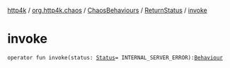 [http4k](../../../index.md) / [org.http4k.chaos](../../index.md) / [ChaosBehaviours](../index.md) / [ReturnStatus](index.md) / [invoke](./invoke.md)

# invoke

`operator fun invoke(status: `[`Status`](../../../org.http4k.core/-status/index.md)` = INTERNAL_SERVER_ERROR): `[`Behaviour`](../../-behaviour.md)